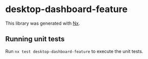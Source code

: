 # desktop-dashboard-feature

This library was generated with [Nx](https://nx.dev).

## Running unit tests

Run `nx test desktop-dashboard-feature` to execute the unit tests.
